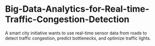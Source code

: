 # Big-Data-Analytics-for-Real-time-Traffic-Congestion-Detection
A smart city initiative wants to use real-time sensor data from roads to detect traffic  congestion, predict bottlenecks, and optimize traffic lights.

